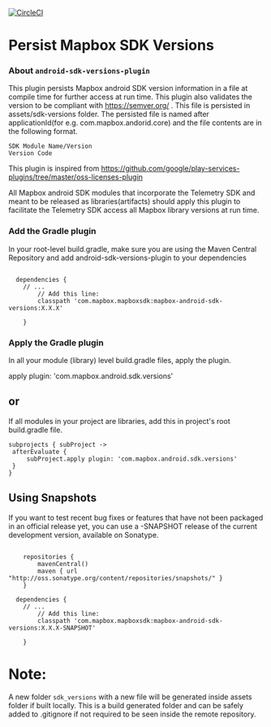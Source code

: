[![CircleCI](https://circleci.com/gh/mapbox/android-sdk-versions-plugin/tree/master.svg?style=svg&circle-token=b3b724f04666af2ffa3f0076d8250a64a831eafe)](https://circleci.com/gh/mapbox/android-sdk-versions-plugin/tree/master)

# Persist Mapbox SDK Versions

### About `android-sdk-versions-plugin`
This plugin persists Mapbox android SDK version information in a file 
at compile time for further access at run time. This plugin also validates the version 
to be compliant with https://semver.org/ .
This file is persisted in assets/sdk-versions folder. The persisted file is named after 
applicationId(for e.g. com.mapbox.andorid.core) and the file contents are in the following format. 
```$xslt
SDK Module Name/Version
Version Code
```

This plugin is inspired from https://github.com/google/play-services-plugins/tree/master/oss-licenses-plugin

All Mapbox android SDK modules that incorporate the Telemetry SDK and meant to be released 
as libraries(artifacts) should apply this plugin to facilitate the Telemetry SDK access 
all Mapbox library versions at run time.

### Add the Gradle plugin 
In your root-level build.gradle, make sure you are using the Maven Central Repository and 
add android-sdk-versions-plugin to your dependencies
```$xslt

  dependencies {
    // ...
        // Add this line:
        classpath 'com.mapbox.mapboxsdk:mapbox-android-sdk-versions:X.X.X'
        
    }

```

   
### Apply the Gradle plugin
In all your module (library) level build.gradle files, apply the plugin.

apply plugin: 'com.mapbox.android.sdk.versions'

## or

If all modules in your project are libraries, add this in project's root build.gradle file.
   ```$xslt
subprojects { subProject ->
    afterEvaluate {
        subProject.apply plugin: 'com.mapbox.android.sdk.versions'
    }
}
```


## Using Snapshots

If you want to test recent bug fixes or features that have not been packaged in an official 
release yet, you can use a -SNAPSHOT release of the current development version, available on Sonatype.

```$xslt

    repositories {
        mavenCentral()
        maven { url "http://oss.sonatype.org/content/repositories/snapshots/" }
    }

  dependencies {
    // ...
        // Add this line:
        classpath 'com.mapbox.mapboxsdk:mapbox-android-sdk-versions:X.X.X-SNAPSHOT'
        
    }

```

# Note: 
A new folder ```sdk_versions``` with a new file will be generated inside assets folder if built locally. This is a build generated folder and can be safely added to .gitignore if not required to be seen inside the remote repository.

